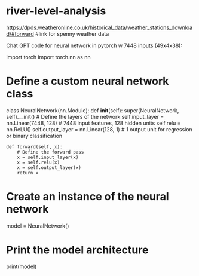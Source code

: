 # river-level-analysis
https://dpds.weatheronline.co.uk/historical_data/weather_stations_download/#forward  #link for spenny weather data


Chat GPT code for neural network in pytorch w 7448 inputs (49x4x38):

import torch
import torch.nn as nn

# Define a custom neural network class
class NeuralNetwork(nn.Module):
    def __init__(self):
        super(NeuralNetwork, self).__init()
        # Define the layers of the network
        self.input_layer = nn.Linear(7448, 128)  # 7448 input features, 128 hidden units
        self.relu = nn.ReLU()
        self.output_layer = nn.Linear(128, 1)  # 1 output unit for regression or binary classification

    def forward(self, x):
        # Define the forward pass
        x = self.input_layer(x)
        x = self.relu(x)
        x = self.output_layer(x)
        return x

# Create an instance of the neural network
model = NeuralNetwork()

# Print the model architecture
print(model)
